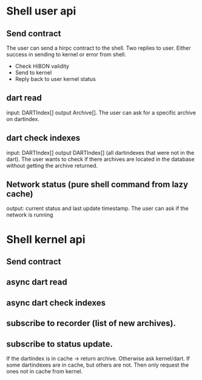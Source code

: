 




# Shell user api
## Send contract
The user can send a hirpc contract to the shell. Two replies to user. Either success in sending to kernel or error from shell.
* Check HiBON validity
* Send to kernel
* Reply back to user kernel status

## dart read
input: DARTIndex[] output Archive[].
The user can ask for a specific archive on dartindex.

## dart check indexes
input: DARTIndex[] output DARTIndex[] (all dartindexes that were not in the dart).
The user wants to check if there archives are located in the database without getting the archive returned.

## Network status (pure shell command from lazy cache)
output: current status and last update timestamp.
The user can ask if the network is running

# Shell kernel api
## Send contract

## async dart read
## async dart check indexes

## subscribe to recorder (list of new archives).

## subscribe to status update.

If the dartindex is in cache -> return archive. Otherwise ask kernel/dart.
If some dartindexes are in cache, but others are not. Then only request the ones not in cache from kernel.


